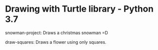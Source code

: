 # Drawing with Turtle library - Python 3.7

snowman-project: Draws a christmas snowman =D

draw-squares: Draws a flower using only squares.
